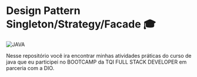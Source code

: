 # Design Pattern Singleton/Strategy/Facade 🎓
<img aling='center' alt= 'JAVA' src='https://img.shields.io/badge/Java-ED8B00?style=for-the-badge&logo=java&logoColor=white'/>

Nesse repositório você ira encontrar minhas atividades práticas do curso de java que eu participei no BOOTCAMP da TQI FULL STACK DEVELOPER em parceria com a DIO.
